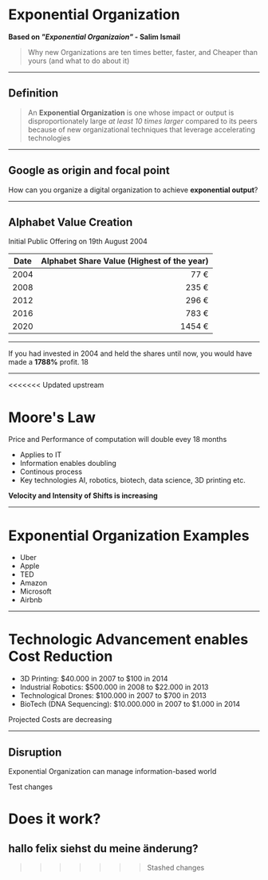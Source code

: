 # Exponential Organization

__Based on _"Exponential Organizaion"_ - Salim Ismail__ 
>Why new Organizations are ten times better, faster, and Cheaper than yours (and what to do about it)

---

## Definition

>An __Exponential Organization__ is one whose impact or output is disproportionately large _at least 10 times larger_ compared to its peers because of new organizational techniques that leverage accelerating technologies

---
## Google as origin and focal point

How can you organize a digital organization to achieve __exponential output__?

---

## Alphabet Value Creation

Initial Public Offering on 19th August 2004

|   Date   |   Alphabet Share Value (Highest of the year)   |
|   ----   |   ----------------------------------------:    |
|   2004   |   77 €   |
|   2008   |   235 €   |
|   2012   |   296 €   |
|   2016   |   783 €   |
|   2020   |   1454 €   |

---

If you had invested in 2004 and held the shares until now, you would have made a __1788%__ profit. 18


---
<<<<<<< Updated upstream

# Moore's Law

Price and Performance of computation will double evey 18 months
* Applies to IT
* Information enables doubling
* Continous process
* Key technologies AI, robotics, biotech, data science, 3D printing etc.

__Velocity and Intensity of Shifts is increasing__

---
# Exponential Organization Examples

* Uber
* Apple
* TED
* Amazon
* Microsoft
* Airbnb

---

# Technologic Advancement enables Cost Reduction

* 3D Printing: $40.000 in 2007 to $100 in 2014
* Industrial Robotics: $500.000 in 2008 to $22.000 in 2013
* Technological Drones: $100.000 in 2007 to $700 in 2013
* BioTech (DNA Sequencing): $10.000.000 in 2007 to $1.000 in 2014

Projected Costs are decreasing 

---

## Disruption

Exponential Organization can manage information-based world 



Test changes

Does it work?
=======
## hallo felix siehst du meine änderung? 
>>>>>>> Stashed changes
